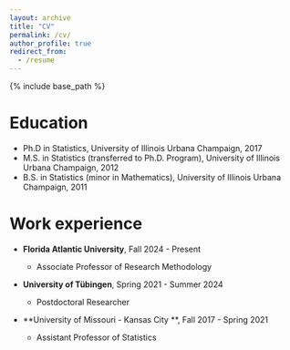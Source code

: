 ```yaml
---
layout: archive
title: "CV"
permalink: /cv/
author_profile: true
redirect_from:
  - /resume
---
```


{% include base_path %}

Education
======
* Ph.D in Statistics, University of Illinois Urbana Champaign, 2017 
* M.S. in Statistics (transferred to Ph.D. Program), University of Illinois Urbana Champaign, 2012
* B.S. in Statistics (minor in Mathematics), University of Illinois Urbana Champaign, 2011

Work experience
======
* **Florida Atlantic University**, Fall 2024 - Present 
  * Associate Professor of Research Methodology

* **University of Tübingen**,  Spring 2021 - Summer 2024
  * Postdoctoral Researcher
  
* **University of Missouri - Kansas City **, Fall 2017 - Spring 2021
  * Assistant Professor of Statistics

  


